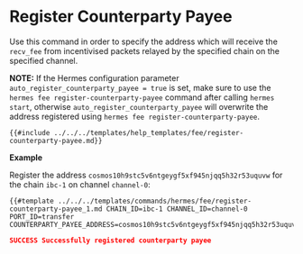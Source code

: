 # Register Counterparty Payee

Use this command in order to specify the address which will receive the `recv_fee` from incentivised packets relayed by the specified chain on the specified channel.

__NOTE:__ If the Hermes configuration parameter `auto_register_counterparty_payee = true` is set, make sure to use the `hermes fee register-counterparty-payee` command after calling `hermes start`, otherwise `auto_register_counterparty_payee` will overwrite the address registered using `hermes fee register-counterparty-payee`.

```shell
{{#include ../../../templates/help_templates/fee/register-counterparty-payee.md}}
```

__Example__

Register the address `cosmos10h9stc5v6ntgeygf5xf945njqq5h32r53uquvw` for the chain `ibc-1` on channel `channel-0`:

```shell
{{#template ../../../templates/commands/hermes/fee/register-counterparty-payee_1.md CHAIN_ID=ibc-1 CHANNEL_ID=channel-0 PORT_ID=transfer COUNTERPARTY_PAYEE_ADDRESS=cosmos10h9stc5v6ntgeygf5xf945njqq5h32r53uquvw}}
```

```json
SUCCESS Successfully registered counterparty payee
```
